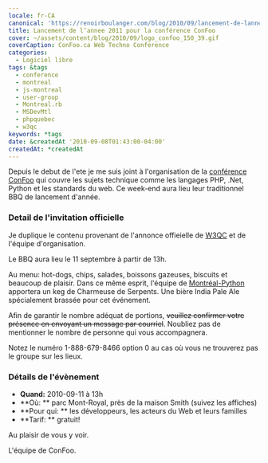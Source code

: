 ```yaml
---
locale: fr-CA
canonical: 'https://renoirboulanger.com/blog/2010/09/lancement-de-lannee-2011-pour-la-conference-confoo/'
title: Lancement de l’annee 2011 pour la conférence ConFoo
cover: ~/assets/content/blog/2010/09/logo_confoo_150_39.gif
coverCaption: ConFoo.ca Web Techno Conference
categories:
  - Logiciel libre
tags: &tags
  - conference
  - montreal
  - js-montreal
  - user-group
  - Montreal.rb
  - MSDevMtl
  - phpquebec
  - w3qc
keywords: *tags
date: &createdAt '2010-09-08T01:43:00-04:00'
createdAt: *createdAt
---
```


Depuis le debut de l'ete je me suis joint à l'organisation de la [conférence
ConFoo][0] qui couvre les sujets technique comme les langages PHP, .Net, Python
et les standards du web. Ce week-end aura lieu leur traditionnel BBQ de
lancement d'année.

### Detail de l'invitation officielle

Je duplique le contenu provenant de l'annonce offieielle de [W3QC][1] et de
l'équipe d'organisation.

Le BBQ aura lieu le 11 septembre à partir de 13h.

Au menu: hot-dogs, chips, salades, boissons gazeuses, biscuits et beaucoup de
plaisir. Dans ce même esprit, l'équipe de [Montréal-Python][2] apportera un keg
de Charmeuse de Serpents. Une bière India Pale Ale spécialement brassée pour cet
événement.

Afin de garantir le nombre adéquat de portions, ~~veuillez confirmer votre
présence en envoyant un message par courriel~~. Noubliez pas de mentionner le
nombre de personne qui vous accompagnera.

Notez le numéro 1-888-679-8466 option 0 au cas où vous ne trouverez pas le
groupe sur les lieux.

### Détails de l'évènement

- **Quand:** 2010-09-11 à 13h
- **Où: ** parc Mont-Royal, près de la maison Smith (suivez les affiches)
- **Pour qui: ** les développeurs, les acteurs du Web et leurs familles
- **Tarif: ** gratuit!

Au plaisir de vous y voir.

L'équipe de ConFoo.

[0]: http://confoo.ca/
[1]: http://www.w3qc.org/
[2]: http://montreal-python.org

